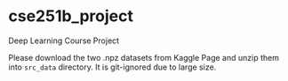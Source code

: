 # cse251b_project
Deep Learning Course Project


Please download the two .npz datasets from Kaggle Page and unzip them into `src_data` directory.
It is git-ignored due to large size.